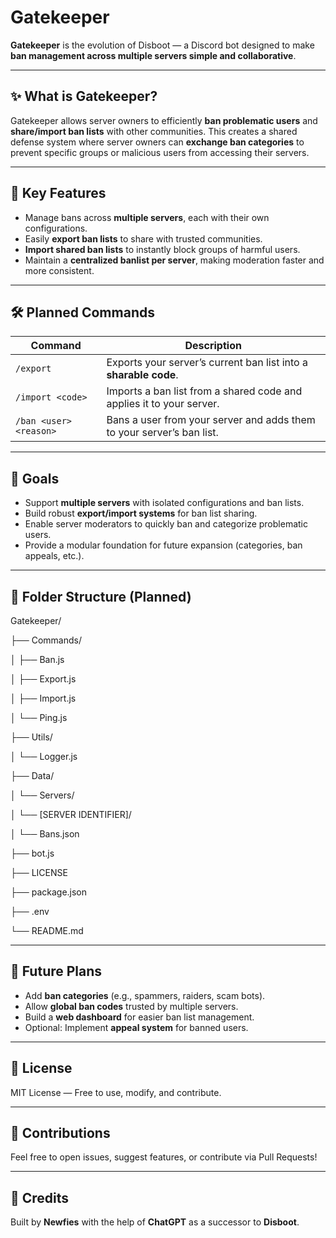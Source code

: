 # Gatekeeper

**Gatekeeper** is the evolution of Disboot — a Discord bot designed to make **ban management across multiple servers simple and collaborative**.

---

## ✨ What is Gatekeeper?
Gatekeeper allows server owners to efficiently **ban problematic users** and **share/import ban lists** with other communities. This creates a shared defense system where server owners can **exchange ban categories** to prevent specific groups or malicious users from accessing their servers.

---

## 🚀 Key Features
- Manage bans across **multiple servers**, each with their own configurations.
- Easily **export ban lists** to share with trusted communities.
- **Import shared ban lists** to instantly block groups of harmful users.
- Maintain a **centralized banlist per server**, making moderation faster and more consistent.

---

## 🛠️ Planned Commands
| Command            | Description                                                                 |
|--------------------|-----------------------------------------------------------------------------|
| `/export`           | Exports your server’s current ban list into a **sharable code**.             |
| `/import <code>`    | Imports a ban list from a shared code and applies it to your server.         |
| `/ban <user> <reason>` | Bans a user from your server and adds them to your server’s ban list.     |

---

## 📝 Goals
- Support **multiple servers** with isolated configurations and ban lists.
- Build robust **export/import systems** for ban list sharing.
- Enable server moderators to quickly ban and categorize problematic users.
- Provide a modular foundation for future expansion (categories, ban appeals, etc.).

---

## 📂 Folder Structure (Planned)
Gatekeeper/

├── Commands/

│   ├── Ban.js

│   ├── Export.js

│   ├── Import.js

│   └── Ping.js

├── Utils/

│   └── Logger.js

├── Data/

│   └── Servers/

│       └── [SERVER IDENTIFIER]/

│           └── Bans.json

├── bot.js

├── LICENSE

├── package.json

├── .env

└── README.md


---

## 📌 Future Plans
- Add **ban categories** (e.g., spammers, raiders, scam bots).
- Allow **global ban codes** trusted by multiple servers.
- Build a **web dashboard** for easier ban list management.
- Optional: Implement **appeal system** for banned users.

---

## 📜 License
MIT License — Free to use, modify, and contribute.

---

## 🤝 Contributions
Feel free to open issues, suggest features, or contribute via Pull Requests!

---

## 💬 Credits
Built by **Newfies** with the help of **ChatGPT** as a successor to **Disboot**.
